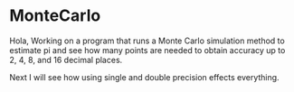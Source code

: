 # MonteCarlo

Hola,
Working on a program that runs a Monte Carlo simulation
method to estimate pi and see how many points are needed to
obtain accuracy up to 2, 4, 8, and 16 decimal places.

Next I will see how using single and double precision effects 
everything.

